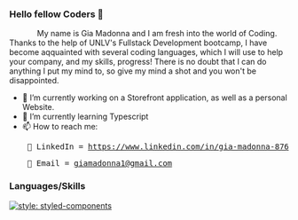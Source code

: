 <link rel="stylesheet" href="https://cdn.jsdelivr.net/gh/devicons/devicon@v2.15.1/devicon.min.css">

### Hello fellow Coders 👋
<p style ="text-indent: 50px;">
    My name is Gia Madonna and I am fresh into the world of Coding. Thanks to the help of UNLV's Fullstack Development bootcamp, I have become aqquainted with several coding languages, which I will use to help your company, and my skills, progress! There is no doubt that I can do anything I put my mind to, so give my mind a shot and you won't be disappointed. 
</p>


- 🔭 I’m currently working on a Storefront application, as well as a personal Website. 
- 🌱 I’m currently learning Typescript
- 📫 How to reach me:
     <br>  <pre>  🔌 LinkedIn = https://www.linkedin.com/in/gia-madonna-8765b81b5/ </pre>
       <pre> 📝 Email = giamadonna1@gmail.com


### Languages/Skills
[![style: styled-components](https://img.shields.io/badge/style-%F0%9F%92%85%20styled--components-orange.svg?colorB=daa357&colorA=db748e)](https://github.com/styled-components/styled-components)
<i class="devicon-bash-plain colored"></i>
